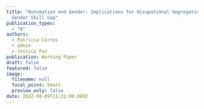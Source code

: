 ```yaml
---
title: "Automation and Gender: Implications for Occupational Segregation and the
  Gender Skill Gap"
publication_types:
  - "0"
authors:
  - Patricia Cortes
  - admin
  - Jessica Pan
publication: Working Paper
draft: false
featured: false
image:
  filename: null
  focal_point: Smart
  preview_only: false
date: 2022-08-09T11:31:00.000Z
---
```

